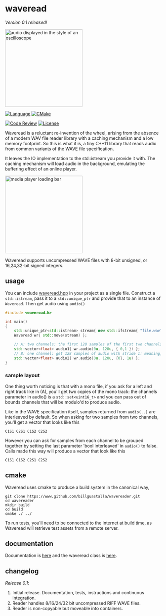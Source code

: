 # waveread

*Version 0.1 released!*

<img src="https://billguastalla.com/binaries/wavereader/github_resources/wave-highlight.png" width="250" alt="audio displayed in the style of an oscilloscope">

[![Language](https://img.shields.io/badge/language-C++-red.svg?style=flat-square)](https://github.com/billguastalla/wavereader/blob/master/src/waveread.hpp)
[![CMake](https://github.com/billguastalla/wavereader/workflows/CMake/badge.svg?branch=master)](https://github.com/billguastalla/wavereader/actions?query=workflow%3ACMake)

[![Code Review](https://www.zomis.net/codereview/shield/?qid=250440)](https://codereview.stackexchange.com/q/250440/231226)
[![License](https://img.shields.io/badge/license-MIT-blue.svg?style=flat-square)](https://github.com/billguastalla/wavereader/blob/master/LICENSE.MD)

Waveread is a reluctant re-invention of the wheel, arising from the absence of a modern WAV file reader library with a caching mechanism and a low memory footprint.
So this is what it is, a tiny C++11 library that reads audio from common variants of the WAVE file specification.

It leaves the IO implementation to the std::istream you provide it with. The caching mechanism will load audio in the background, emulating the buffering effect of an online player.

<img src="https://billguastalla.com/binaries/wavereader/github_resources/loadingbar.png" width="250" alt="media player loading bar">

Waveread supports uncompressed WAVE files with 8-bit unsigned, or 16,24,32-bit signed integers.

## usage

You can include <a href="https://raw.githubusercontent.com/billguastalla/wavereader/master/src/waveread.hpp">waveread.hpp</a> in your project as a single file. Construct a `std::istream`, pass it to a `std::unique_ptr` and provide that to an instance of `Waveread`. Then get audio using `audio()`

```cpp
#include <waveread.h>

int main()
{
	std::unique_ptr<std::istream> stream{ new std::ifstream{ "file.wav" } };
	Waveread wr{ std::move(stream) };

	// A: two channels: the first 128 samples of the first two channels of audio.
	std::vector<float> audio1{ wr.audio(0u, 128u, { 0,1 }) };
	// B: one channel: get 128 samples of audio with stride 1: meaning, pick every other sample.
	std::vector<float> audio2{ wr.audio(0u, 128u, {0}, 1u) };
}
```

### sample layout
One thing worth noticing is that with a mono file, if you ask for a left and right track like in (A), you'll get two copies of the mono track: the channels parameter in audio() is a `std::set<uint16_t>` and you can pass out of bounds channels that will be modulo'd to produce audio.

Like in the WAVE specification itself, samples returned from `audio(..)` are interleaved by default. So when asking for two samples from two channels, you'll get a vector that looks like this
```
C1S1 C2S1 C1S2 C2S2
```
However you can ask for samples from each channel to be grouped together by setting the last parameter 'bool interleaved' in `audio()` to false. Calls made this way will produce a vector that look like this
```
C1S1 C1S2 C2S1 C2S2
```

## cmake

Waveread uses cmake to produce a build system in the canonical way,
```
git clone https://www.github.com/billguastalla/wavereader.git
cd wavereader
mkdir build
cd build
cmake ./ ../
```
To run tests, you'll need to be connected to the internet at build time, as Waveread will retrieve test assets from a remote server.

<!-- Waveread is MIT licensed, so you are free to just take a copy of <a href="https://raw.githubusercontent.com/billguastalla/wavereader/master/src/waveread.h">waveread.h</a> -->
<!-- and copy it into your project, as long as you provide a copy of the <a href="https://raw.githubusercontent.com/billguastalla/wavereader/master/LICENSE.MD">license</a>. -->

## documentation

Documentation is <a href="https://billguastalla.com/binaries/wavereader/docs/html/index.html">here</a> and the waveread class is <a href="https://billguastalla.com/binaries/wavereader/docs/html/class_waveread.html">here</a>.

## changelog

*Release 0.1*:

   1. Initial release. Documentation, tests, instructions and continuous integration.
   2. Reader handles 8/16/24/32 bit uncompressed RIFF WAVE files.
   3. Reader is non-copyable but moveable into containers.
